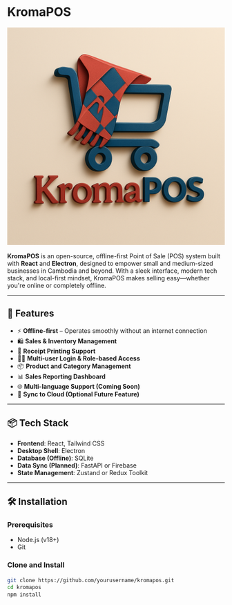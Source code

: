 # KromaPOS

![KromaPOS Logo](./public/logo.png)

**KromaPOS** is an open-source, offline-first Point of Sale (POS) system built with **React** and **Electron**, designed to empower small and medium-sized businesses in Cambodia and beyond. With a sleek interface, modern tech stack, and local-first mindset, KromaPOS makes selling easy—whether you're online or completely offline.

---

## 🌟 Features

- ⚡ **Offline-first** – Operates smoothly without an internet connection
- 🛍️ **Sales & Inventory Management**
- 🧾 **Receipt Printing Support**
- 🧑‍💼 **Multi-user Login & Role-based Access**
- 📦 **Product and Category Management**
- 📊 **Sales Reporting Dashboard**
- 🌐 **Multi-language Support (Coming Soon)**
- 🔄 **Sync to Cloud (Optional Future Feature)**

---

## 📦 Tech Stack

- **Frontend**: React, Tailwind CSS
- **Desktop Shell**: Electron
- **Database (Offline)**: SQLite
- **Data Sync (Planned)**: FastAPI or Firebase
- **State Management**: Zustand or Redux Toolkit

---

## 🛠️ Installation

### Prerequisites

- Node.js (v18+)
- Git

### Clone and Install

```bash
git clone https://github.com/yourusername/kromapos.git
cd kromapos
npm install

